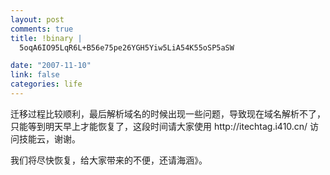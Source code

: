 ```yaml
--- 
layout: post
comments: true
title: !binary |
  5oqA6IO95LqR6L+B56e75pe26YGH5Yiw5LiA54K55oSP5aSW

date: "2007-11-10"
link: false
categories: life
---
```

<p>迁移过程比较顺利，最后解析域名的时候出现一些问题，导致现在域名解析不了，只能等到明天早上才能恢复了，这段时间请大家使用 http://itechtag.i410.cn/ 访问技能云，谢谢。</p>
<p>我们将尽快恢复，给大家带来的不便，还请海涵》。</p>
